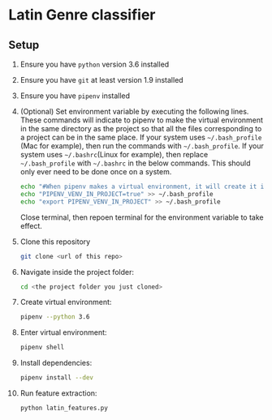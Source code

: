 # Latin Genre classifier

## Setup

1. Ensure you have `python` version 3.6 installed
1. Ensure you have `git` at least version 1.9 installed
1. Ensure you have `pipenv` installed
1. (Optional) Set environment variable by executing the following lines. These commands will indicate to pipenv to make the virtual environment in the same directory as the project so that all the files corresponding to a project can be in the same place. If your system uses `~/.bash_profile` (Mac for example), then run the commands with `~/.bash_profile`. If your system uses `~/.bashrc`(Linux for example), then replace `~/.bash_profile` with `~/.bashrc` in the below commands. This should only ever need to be done once on a system.
	```bash
	echo "#When pipenv makes a virtual environment, it will create it in the same directory as the project instead of ~/.local/share/virtualenv/" >> ~/.bash_profile
	echo "PIPENV_VENV_IN_PROJECT=true" >> ~/.bash_profile
	echo "export PIPENV_VENV_IN_PROJECT" >> ~/.bash_profile
	```
	Close terminal, then repoen terminal for the environment variable to take effect.
1. Clone this repository
	```bash
	git clone <url of this repo>
	```
1. Navigate inside the project folder:
	```bash
	cd <the project folder you just cloned>
	```
1. Create virtual environment:
	```bash
	pipenv --python 3.6
	```

1. Enter virtual environment:
	```bash
	pipenv shell
	```

1. Install dependencies:
	```bash
	pipenv install --dev
	```

1. Run feature extraction:
	```bash
	python latin_features.py
	```
